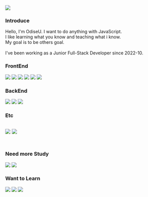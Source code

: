 <div >
  <img src="https://capsule-render.vercel.app/api?type=waving&animation=blink&color=58afea&fontColor=ffffff&height=200&section=header&text=OdiseU&fontSize=80&animation=fadeIn&fontAlignY=38&descSize=15&desc=Develop%20Everyday,%20Better%20than%20Yesterday&descAlignY=55"/>
  
### Introduce
<p>
  Hello, I'm OdiseU. I want to do anything with JavaScript.<br>
  I like learning what you know and teaching what i know.<br>
  My goal is to be others goal.<br><br>
  I've been working as a Junior Full-Stack Developer since 2022-10.
</p>  


### FrontEnd
<img src="https://img.shields.io/badge/JavaScript-F7DF1E?style=flat-square&logo=JavaScript&logoColor=white"/> <img
src="https://img.shields.io/badge/TypeScript-3178C6?style=flat-square&logo=TypeScript&logoColor=white"/> <img
src="https://img.shields.io/badge/React-61DAFB?style=flat-square&logo=React&logoColor=white"/> <img
src="https://img.shields.io/badge/MobX-FF9955?style=flat-square&logo=MobX&logoColor=white"/> <img
src="https://img.shields.io/badge/CSS3-1572B6?style=flat-square&logo=CSS3&logoColor=white"/> <img
src="https://img.shields.io/badge/HTML5-E34F26?style=flat-square&logo=HTML5&logoColor=white"/>
### BackEnd
<img src="https://img.shields.io/badge/Node.js-339933?style=flat-square&logo=Node.js&logoColor=white"/> <img
src="https://img.shields.io/badge/MongoDB-47A248?style=flat-square&logo=MongoDB&logoColor=white"/> <img
src="https://img.shields.io/badge/AmazonEC2-FF9900?style=flat-square&logo=AmazonEC2&logoColor=white"/>
### Etc
<img src="https://img.shields.io/badge/Git-F05032?style=flat-square&logo=Git&logoColor=white"/> <img
src="https://img.shields.io/badge/GitHub-181717?style=flat-square&logo=GitHub&logoColor=white"/><br><br>
---
### Need more Study
<img src="https://img.shields.io/badge/Next.js-000000?style=flat-square&logo=Next.js&logoColor=white"/> <img
src="https://img.shields.io/badge/Flutter-02569B?style=flat-square&logo=Flutter&logoColor=white"/>
### Want to Learn
<img src="https://img.shields.io/badge/Electron-47848F?style=flat-square&logo=Electron&logoColor=white"/> <img
src="https://img.shields.io/badge/GitHubActions-2088FF?style=flat-square&logo=GitHubActions&logoColor=white"/> <img
src="https://img.shields.io/badge/Docker-2496ED?style=flat-square&logo=Docker&logoColor=white"/>
</div>

